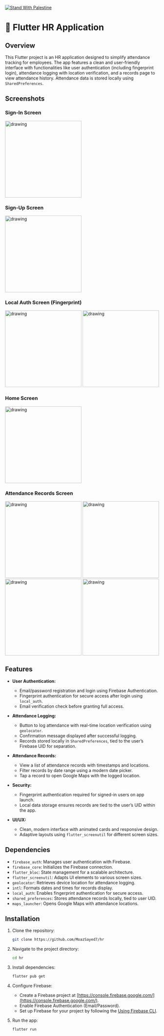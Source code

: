[![Stand With Palestine](https://raw.githubusercontent.com/TheBSD/StandWithPalestine/main/banner-no-action.svg)](https://thebsd.github.io/StandWithPalestine)

# 📱 Flutter HR Application

## Overview

This Flutter project is an HR application designed to simplify attendance tracking for employees. The app features a clean and user-friendly interface with functionalities like user authentication (including fingerprint login), attendance logging with location verification, and a records page to view attendance history. Attendance data is stored locally using `SharedPreferences`.

## Screenshots

### Sign-In Screen
<HTML>
    <body>
        <img src="https://github.com/user-attachments/assets/593e4ec7-af14-47b3-8dca-bfa8cd472b6d" alt="drawing" style="width:250px;"/>
    </body>
</HTML>

### Sign-Up Screen
<HTML>
    <body>
        <img src="https://github.com/user-attachments/assets/05d67163-989b-48d1-99b7-e99ad4839415" alt="drawing" style="width:250px;"/>
    </body>
</HTML>

### Local Auth Screen (Fingerprint)
<HTML>
    <body>
        <img src="https://github.com/user-attachments/assets/d25f5e31-44af-4e33-ac56-dd72a4f86ddc" alt="drawing" style="width:250px;"/>
        <img src="https://github.com/user-attachments/assets/0b9b25a6-aad8-452b-800e-078aecd7d146" alt="drawing" style="width:250px;"/>
    </body>
</HTML>

### Home Screen
<HTML>
    <body>
        <img src="https://github.com/user-attachments/assets/8eba4592-1ad0-482e-8fb6-20ba61af8f3f" alt="drawing" style="width:250px;"/>
    </body>
</HTML>

### Attendance Records Screen
<HTML>
    <body>
        <img src="https://github.com/user-attachments/assets/145f0046-3985-4375-a64c-12287baec022" alt="drawing" style="width:250px;"/>
        <img src="https://github.com/user-attachments/assets/d6043df2-b9ee-40f1-8816-03d7978afef1" alt="drawing" style="width:250px;"/>
        <img src="https://github.com/user-attachments/assets/22464a66-6171-43a2-bd08-296274ba7e04" alt="drawing" style="width:250px;"/>
        <img src="https://github.com/user-attachments/assets/de754d3a-faac-4fc1-b858-764271c39ba9" alt="drawing" style="width:250px;"/>
    </body>
</HTML>


## Features

- **User Authentication:**
  - Email/password registration and login using Firebase Authentication.
  - Fingerprint authentication for secure access after login using `local_auth`.
  - Email verification check before granting full access.

- **Attendance Logging:**
  - Button to log attendance with real-time location verification using `geolocator`.
  - Confirmation message displayed after successful logging.
  - Records stored locally in `SharedPreferences`, tied to the user’s Firebase UID for separation.

- **Attendance Records:**
  - View a list of attendance records with timestamps and locations.
  - Filter records by date range using a modern date picker.
  - Tap a record to open Google Maps with the logged location.

- **Security:**
  - Fingerprint authentication required for signed-in users on app launch.
  - Local data storage ensures records are tied to the user’s UID within the app.

- **UI/UX:**
  - Clean, modern interface with animated cards and responsive design.
  - Adaptive layouts using `flutter_screenutil` for different screen sizes.

## Dependencies

- `firebase_auth`: Manages user authentication with Firebase.
- `firebase_core`: Initializes the Firebase connection.
- `flutter_bloc`: State management for a scalable architecture.
- `flutter_screenutil`: Adapts UI elements to various screen sizes.
- `geolocator`: Retrieves device location for attendance logging.
- `intl`: Formats dates and times for records display.
- `local_auth`: Enables fingerprint authentication for secure access.
- `shared_preferences`: Stores attendance records locally, tied to user UID.
- `maps_launcher`: Opens Google Maps with attendance locations.

## Installation

1. Clone the repository:
   ```bash
   git clone https://github.com/MoazSayed7/hr

2. Navigate to the project directory:
   ```bash
   cd hr
3. Install dependencies:
   ```bash
   flutter pub get

4. Configure Firebase:
   - Create a Firebase project at [https://console.firebase.google.com/](https://console.firebase.google.com/).
   - Enable Firebase Authentication (Email/Password).
   - Set up Firebase for your project by following the [Using Firebase CLI](https://firebase.google.com/docs/flutter/setup).

5. Run the app:
   ```bash
   flutter run
